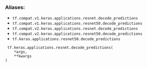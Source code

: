 ### Aliases:
- `tf.compat.v1.keras.applications.resnet.decode_predictions`
- `tf.compat.v1.keras.applications.resnet50.decode_predictions`
- `tf.compat.v2.keras.applications.resnet.decode_predictions`
- `tf.compat.v2.keras.applications.resnet50.decode_predictions`
- `tf.keras.applications.resnet50.decode_predictions`

```
 tf.keras.applications.resnet.decode_predictions(
    *args,
    **kwargs
)
```
